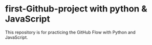# first-Github-project with python & JavaScript
This repository is for practicing the GitHub Flow with Python and JavaScript.
